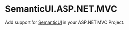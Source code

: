 SemanticUI.ASP.NET.MVC
======================

Add support for [SemanticUI][semanticui] in your ASP.NET MVC Project.

[semanticui]:http://semantic-ui.com
